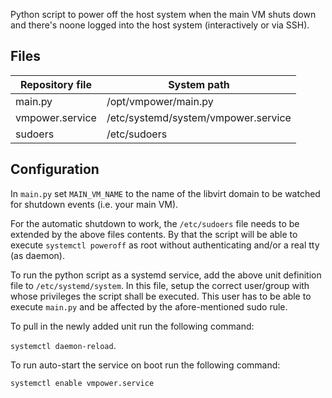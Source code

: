 Python script to power off the host system when the main VM shuts down and there's noone logged into the host system (interactively or via SSH).

## Files

| Repository file | System path                         |
| --------------- | ----------------------------------- |
| main.py         | /opt/vmpower/main.py                |
| vmpower.service | /etc/systemd/system/vmpower.service |
| sudoers         | /etc/sudoers                        |

## Configuration

In `main.py` set `MAIN_VM_NAME` to the name of the libvirt domain to be watched for shutdown events (i.e. your main VM).

For the automatic shutdown to work, the `/etc/sudoers` file needs to be extended by the above files contents. By that the script will be able to execute `systemctl poweroff` as root without authenticating and/or a real tty (as daemon).

To run the python script as a systemd service, add the above unit definition file to `/etc/systemd/system`. In this file, setup the correct user/group with whose privileges the script shall be executed. This user has to be able to execute `main.py` and be affected by the afore-mentioned sudo rule.

To pull in the newly added unit run the following command:

``systemctl daemon-reload``.

To run auto-start the service on boot run the following command:

``systemctl enable vmpower.service``